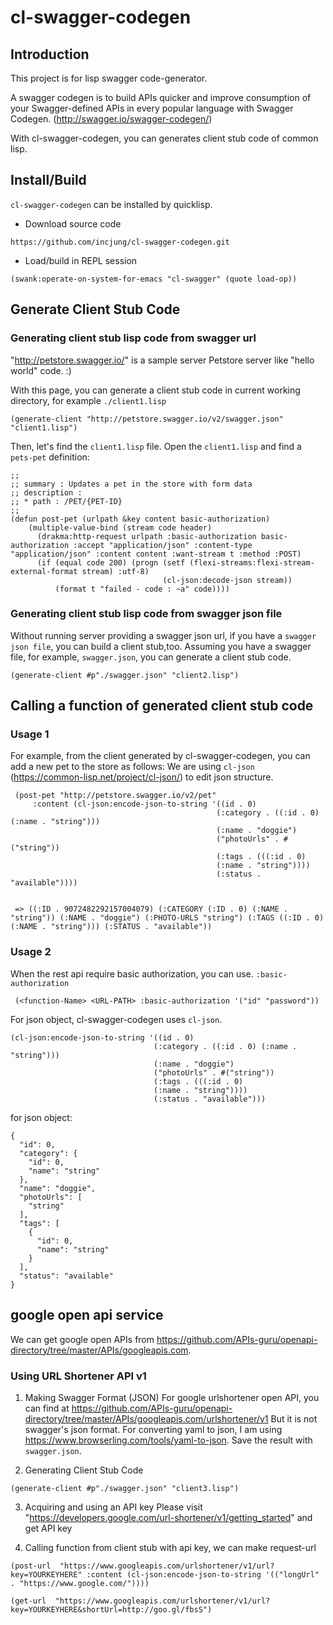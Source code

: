 # cl-swagger-codegen #
## Introduction
This project is for lisp swagger code-generator.

A swagger codegen is to build APIs quicker and improve consumption of your Swagger-defined APIs in every popular language with Swagger Codegen. (http://swagger.io/swagger-codegen/)

With cl-swagger-codegen, you can generates client stub code of common lisp. 

## Install/Build
`cl-swagger-codegen` can be installed by quicklisp. 

- Download source code
```
https://github.com/incjung/cl-swagger-codegen.git
```

- Load/build in REPL session
```
(swank:operate-on-system-for-emacs "cl-swagger" (quote load-op))
```


## Generate Client Stub Code ##


### Generating client stub lisp code from swagger url ###

"http://petstore.swagger.io/" is a sample server Petstore server like "hello world" code. :)

With this page, you can generate a client stub code in current working directory, for example `./client1.lisp`

```
(generate-client "http://petstore.swagger.io/v2/swagger.json" "client1.lisp")
```

Then, let's find the `client1.lisp` file. 
Open the `client1.lisp` and find a `pets-pet` definition:

```
;;
;; summary : Updates a pet in the store with form data
;; description : 
;; * path : /PET/{PET-ID}
;;
(defun post-pet (urlpath &key content basic-authorization)
    (multiple-value-bind (stream code header)
      (drakma:http-request urlpath :basic-authorization basic-authorization :accept "application/json" :content-type "application/json" :content content :want-stream t :method :POST)
      (if (equal code 200) (progn (setf (flexi-streams:flexi-stream-external-format stream) :utf-8)
                                  (cl-json:decode-json stream))
          (format t "failed - code : ~a" code))))

```

### Generating client stub lisp code from swagger json file ###

Without running server providing a swagger json url, if you have a `swagger json file`, you can build a client stub,too.
Assuming you have a swagger file, for example, `swagger.json`, you can generate a client stub code. 

```
(generate-client #p"./swagger.json" "client2.lisp")
```

## Calling a function of generated client stub code ##

### Usage 1
For example, from the client generated by cl-swagger-codegen, you can add a new pet to the store as follows: 
We are using `cl-json` (https://common-lisp.net/project/cl-json/) to edit json structure. 

```
 (post-pet "http://petstore.swagger.io/v2/pet"
     :content (cl-json:encode-json-to-string '((id . 0)
                                              (:category . ((:id . 0) (:name . "string")))
                                              (:name . "doggie")
                                              ("photoUrls" . #("string"))
                                              (:tags . (((:id . 0)
                                              (:name . "string"))))
                                              (:status . "available"))))
                                            
                                            
 => ((:ID . 9072482292157004079) (:CATEGORY (:ID . 0) (:NAME . "string")) (:NAME . "doggie") (:PHOTO-URLS "string") (:TAGS ((:ID . 0) (:NAME . "string"))) (:STATUS . "available"))

```

### Usage 2

When the rest api require basic authorization, you can use. `:basic-authorization`

```
 (<function-Name> <URL-PATH> :basic-authorization '("id" "password"))
```

For json object, cl-swagger-codegen uses `cl-json`. 

```
(cl-json:encode-json-to-string '((id . 0)
                                (:category . ((:id . 0) (:name . "string")))
                                (:name . "doggie")
                                ("photoUrls" . #("string"))
                                (:tags . (((:id . 0)
                                (:name . "string"))))
                                (:status . "available")))
```

for json object:

```
{
  "id": 0,
  "category": {
    "id": 0,
    "name": "string"
  },
  "name": "doggie",
  "photoUrls": [
    "string"
  ],
  "tags": [
    {
      "id": 0,
      "name": "string"
    }
  ],
  "status": "available"
}
```

## google open api service 
We can get google open APIs from https://github.com/APIs-guru/openapi-directory/tree/master/APIs/googleapis.com.


### Using URL Shortener API v1
1) Making Swagger Format (JSON)
For google urlshortener open API, you can find at https://github.com/APIs-guru/openapi-directory/tree/master/APIs/googleapis.com/urlshortener/v1
But it is not swagger's json format. For converting yaml to json, I am using https://www.browserling.com/tools/yaml-to-json.
Save the result with `swagger.json`.

2) Generating Client Stub Code
```
(generate-client #p"./swagger.json" "client3.lisp")
```


3) Acquiring and using an API key
Please visit "https://developers.google.com/url-shortener/v1/getting_started" and get API key


4) Calling function from client stub
with api key, we can make request-url 
```
(post-url  "https://www.googleapis.com/urlshortener/v1/url?key=YOURKEYHERE" :content (cl-json:encode-json-to-string '(("longUrl" . "https://www.google.com/"))))

(get-url  "https://www.googleapis.com/urlshortener/v1/url?key=YOURKEYHERE&shortUrl=http://goo.gl/fbsS")

```
